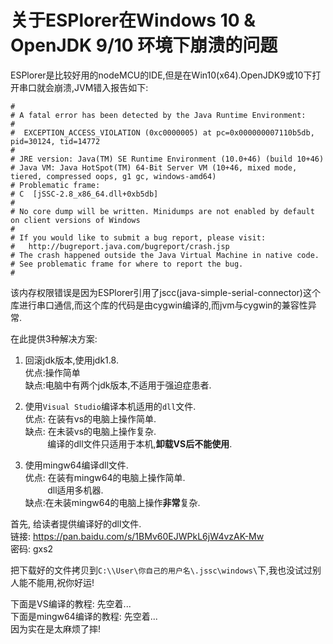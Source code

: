 # 关于ESPlorer在Windows 10 & OpenJDK 9/10 环境下崩溃的问题

ESPlorer是比较好用的nodeMCU的IDE,但是在Win10(x64).OpenJDK9或10下打开串口就会崩溃,JVM错入报告如下:
```text
#
# A fatal error has been detected by the Java Runtime Environment:
#
#  EXCEPTION_ACCESS_VIOLATION (0xc0000005) at pc=0x000000007110b5db, pid=30124, tid=14772
#
# JRE version: Java(TM) SE Runtime Environment (10.0+46) (build 10+46)
# Java VM: Java HotSpot(TM) 64-Bit Server VM (10+46, mixed mode, tiered, compressed oops, g1 gc, windows-amd64)
# Problematic frame:
# C  [jSSC-2.8_x86_64.dll+0xb5db]
#
# No core dump will be written. Minidumps are not enabled by default on client versions of Windows
#
# If you would like to submit a bug report, please visit:
#   http://bugreport.java.com/bugreport/crash.jsp
# The crash happened outside the Java Virtual Machine in native code.
# See problematic frame for where to report the bug.
#
```

该内存权限错误是因为ESPlorer引用了jscc(java-simple-serial-connector)这个库进行串口通信,而这个库的代码是由cygwin编译的,而jvm与cygwin的兼容性异常.

在此提供3种解决方案:  
1. 回滚jdk版本,使用jdk1.8.  
优点:操作简单  
缺点:电脑中有两个jdk版本,不适用于强迫症患者.  

2. 使用`Visual Studio`编译本机适用的`dll`文件.  
优点: 在装有vs的电脑上操作简单.  
缺点: 在未装vs的电脑上操作复杂.  
&nbsp;&nbsp;&nbsp;&nbsp;&nbsp;&nbsp;&nbsp;&nbsp;&nbsp;编译的dll文件只适用于本机,**卸载VS后不能使用**.

3. 使用mingw64编译dll文件.  
优点: 在装有mingw64的电脑上操作简单.  
&nbsp;&nbsp;&nbsp;&nbsp;&nbsp;&nbsp;&nbsp;&nbsp;&nbsp;dll适用多机器.  
缺点:在未装mingw64的电脑上操作**非常**复杂.

首先, 给读者提供编译好的dll文件.  
链接: https://pan.baidu.com/s/1BMv60EJWPkL6jW4vzAK-Mw   
密码: gxs2

把下载好的文件拷贝到`C:\\User\你自己的用户名\.jssc\windows\`下,我也没试过别人能不能用,祝你好运!  


下面是VS编译的教程:
先空着...  
下面是mingw64编译的教程:
先空着...  
因为实在是太麻烦了摔!